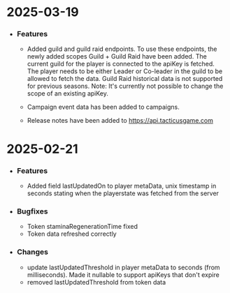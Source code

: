 # __2025-03-19__

- ### Features

    - Added guild and guild raid endpoints. To use these endpoints, the newly added scopes Guild + Guild Raid have been added. The current guild for the player is connected to the
      apiKey is fetched. The player needs to be either Leader or Co-leader in the guild to be allowed to fetch the data.
      Guild Raid historical data is not supported for previous seasons.
      Note: It's currently not possible to change the scope of an existing apiKey.

    - Campaign event data has been added to campaigns.
    - Release notes have been added to https://api.tacticusgame.com

# __2025-02-21__
- ### Features
    - Added field lastUpdatedOn to player metaData, unix timestamp in seconds stating when the playerstate was fetched from the server
- ### Bugfixes
    - Token staminaRegenerationTime fixed
    - Token data refreshed correctly
- ### Changes
    - update lastUpdatedThreshold in player metaData to seconds (from milliseconds). Made it nullable to support apiKeys that don't expire
    - removed lastUpdatedThreshold from token data